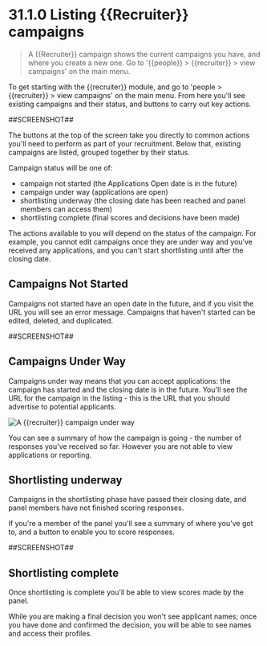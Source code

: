 # 31.1.0 Listing {{Recruiter}} campaigns

> A {{Recruiter}} campaign shows the current campaigns you have, and where you create a new one.
> Go to '{{people}} > {{recruiter}} > view campaigns' on the main menu.

To get starting with the {{recruiter}} module, and go to 'people > {{recruiter}} > view campaigns' on the 
main menu.  From here you'll see existing campaigns and their status, and buttons to carry out 
key actions.

##SCREENSHOT##

The buttons at the top of the screen take you directly to common actions you'll need to perform
as part of your recruitment.  Below that, existing campaigns are listed, grouped together
by their status.

Campaign status will be one of:
 - campaign not started (the Applications Open date is in the future)
 - campaign under way (applications are open)
 - shortlisting underway (the closing date has been reached and panel members can access them)
 - shortlisting complete (final scores and decisions have been made)

The actions available to you will depend on the status of the campaign.  For example,
you cannot edit campaigns once they are under way and you've received any applications, 
and you can't start shortlisting until after the closing date.

## Campaigns Not Started

Campaigns not started have an open date in the future, and if you visit the URL you will see an error
message.  Campaigns that haven't started can be edited, deleted, and duplicated.

##SCREENSHOT##

## Campaigns Under Way

Campaigns under way means that you can accept applications: the campaign has started and the closing
date is in the future.  You'll see the URL for the campaign in the listing - this is the URL
that you should advertise to potential applicants.

![A {{recruiter}} campaign under way](31.1.0b.png)

You can see a summary of how the campaign is going - the number of responses you've received so far. 
However you are not able to view applications or reporting.

## Shortlisting underway

Campaigns in the shortlisting phase have passed their closing date, and panel members have not finished
scoring responses.

If you're a member of the panel you'll see a summary of where you've got to, and a button to enable you to
score responses.

##SCREENSHOT##

## Shortlisting complete

Once shortlisting is complete you'll be able to view scores made by the panel.

While you are making a final decision you won't see applicant names; once you have done and confirmed
the decision, you will be able to see names and access their profiles.